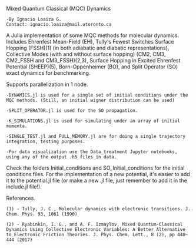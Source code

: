 Mixed Quantum Classical (MQC) Dynamics

	-By Ignacio Loaiza G.
	Contact: ignacio.loaiza@mail.utoronto.ca

A Julia implementation of some MQC methods for molecular dynamics.
Includes Ehrenfest Mean-Field (EH), Tully's Fewest Switches Surface Hopping (FSSH)(1) (in both adiabatic and diabatic representations), Collective Modes (with and without surface hopping) (CM2, CM3, CM2_FSSH and CM3_FSSH)(2,3), Surface Hopping in Excited Ehrenfest Potential (SHEEP)(5), Born-Oppenheimer (BO), and Split Operator (SO) exact dynamics for benchmarking.


Supports parallelization in 1 node.


	-DYNAMICS.jl is used for a single set of initial conditions under the MQC methods. (Still, an initial wigner distribution can be used)

	-SPLIT_OPERATOR.jl is used for the SO propagation.

	-K_SIMULATIONS.jl is used for simulating under an array of initial momenta.

	-SINGLE_TEST.jl and FULL_MEMORY.jl are for doing a single trajectory integration, testing purposes.

	-For data visualization use the Data_treatment Jupyter notebooks, using any of the output .h5 files in data.


Check the folders Initial_conditions and SO_Initial_conditions for the initial conditions files. For the implementation of a new potential, it's easier to add it to the potential.jl file (or make a new .jl file, just remember to add it in the include.jl file!).

References.

	(1) - Tully, J. C., Molecular dynamics with electronic transitions. J. Chem. Phys. 93, 1061 (1990)

	(2) - Ryabinkin, I. G., and A. F. Izmaylov, Mixed Quantum-Classical Dynamics Using Collective Electronic Variables: A Better Alternative to Electronic Friction Theories. J. Phys. Chem. Lett., 8 (2), pp 440–444 (2017)

